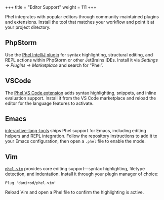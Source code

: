+++
title = "Editor Support"
weight = 111
+++

Phel integrates with popular editors through community-maintained plugins and
extensions. Install the tool that matches your workflow and point it at your
project directory.

## PhpStorm

Use the [Phel IntelliJ plugin](https://github.com/phel-lang/phel-intellij-plugin)
for syntax highlighting, structural editing, and REPL actions within PhpStorm or
other JetBrains IDEs. Install it via *Settings → Plugins → Marketplace* and
search for “Phel”.

## VSCode

The [Phel VS Code extension](https://github.com/phel-lang/phel-vs-code-extension)
adds syntax highlighting, snippets, and inline evaluation support. Install it
from the VS Code marketplace and reload the editor for the language features to
activate.

## Emacs

[interactive-lang-tools](https://codeberg.org/mmontone/interactive-lang-tools)
ships Phel support for Emacs, including editing helpers and REPL integration.
Follow the repository instructions to add it to your Emacs configuration, then
open a `.phel` file to enable the mode.

## Vim

[`phel.vim`](https://github.com/danirod/phel.vim) provides core editing
support—syntax highlighting, filetype detection, and indentation. Install it
through your plugin manager of choice:

```vim
Plug 'danirod/phel.vim'
```

Reload Vim and open a Phel file to confirm the highlighting is active.
